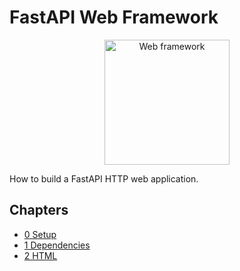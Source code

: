 # FastAPI Web Framework

<div align="center">
    <img src="./images/logo.svg" alt="Web framework" width=200>
</div>

How to build a FastAPI HTTP web application.

## Chapters

-   [0 Setup](./chapters/0-Setup/README.md)
-   [1 Dependencies](./chapters/1-Dependencies/README.md)
-   [2 HTML](./chapters/2-HTML/README.md)
